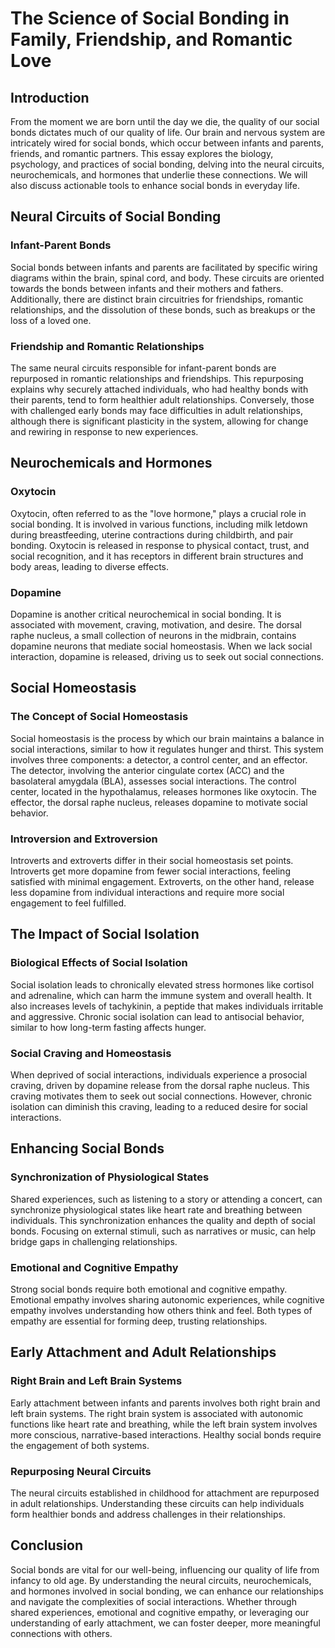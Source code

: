 # The Science of Social Bonding in Family, Friendship, and Romantic Love

## Introduction

From the moment we are born until the day we die, the quality of our social bonds dictates much of our quality of life. Our brain and nervous system are intricately wired for social bonds, which occur between infants and parents, friends, and romantic partners. This essay explores the biology, psychology, and practices of social bonding, delving into the neural circuits, neurochemicals, and hormones that underlie these connections. We will also discuss actionable tools to enhance social bonds in everyday life.

## Neural Circuits of Social Bonding

### Infant-Parent Bonds

Social bonds between infants and parents are facilitated by specific wiring diagrams within the brain, spinal cord, and body. These circuits are oriented towards the bonds between infants and their mothers and fathers. Additionally, there are distinct brain circuitries for friendships, romantic relationships, and the dissolution of these bonds, such as breakups or the loss of a loved one.

### Friendship and Romantic Relationships

The same neural circuits responsible for infant-parent bonds are repurposed in romantic relationships and friendships. This repurposing explains why securely attached individuals, who had healthy bonds with their parents, tend to form healthier adult relationships. Conversely, those with challenged early bonds may face difficulties in adult relationships, although there is significant plasticity in the system, allowing for change and rewiring in response to new experiences.

## Neurochemicals and Hormones

### Oxytocin

Oxytocin, often referred to as the "love hormone," plays a crucial role in social bonding. It is involved in various functions, including milk letdown during breastfeeding, uterine contractions during childbirth, and pair bonding. Oxytocin is released in response to physical contact, trust, and social recognition, and it has receptors in different brain structures and body areas, leading to diverse effects.

### Dopamine

Dopamine is another critical neurochemical in social bonding. It is associated with movement, craving, motivation, and desire. The dorsal raphe nucleus, a small collection of neurons in the midbrain, contains dopamine neurons that mediate social homeostasis. When we lack social interaction, dopamine is released, driving us to seek out social connections.

## Social Homeostasis

### The Concept of Social Homeostasis

Social homeostasis is the process by which our brain maintains a balance in social interactions, similar to how it regulates hunger and thirst. This system involves three components: a detector, a control center, and an effector. The detector, involving the anterior cingulate cortex (ACC) and the basolateral amygdala (BLA), assesses social interactions. The control center, located in the hypothalamus, releases hormones like oxytocin. The effector, the dorsal raphe nucleus, releases dopamine to motivate social behavior.

### Introversion and Extroversion

Introverts and extroverts differ in their social homeostasis set points. Introverts get more dopamine from fewer social interactions, feeling satisfied with minimal engagement. Extroverts, on the other hand, release less dopamine from individual interactions and require more social engagement to feel fulfilled.

## The Impact of Social Isolation

### Biological Effects of Social Isolation

Social isolation leads to chronically elevated stress hormones like cortisol and adrenaline, which can harm the immune system and overall health. It also increases levels of tachykinin, a peptide that makes individuals irritable and aggressive. Chronic social isolation can lead to antisocial behavior, similar to how long-term fasting affects hunger.

### Social Craving and Homeostasis

When deprived of social interactions, individuals experience a prosocial craving, driven by dopamine release from the dorsal raphe nucleus. This craving motivates them to seek out social connections. However, chronic isolation can diminish this craving, leading to a reduced desire for social interactions.

## Enhancing Social Bonds

### Synchronization of Physiological States

Shared experiences, such as listening to a story or attending a concert, can synchronize physiological states like heart rate and breathing between individuals. This synchronization enhances the quality and depth of social bonds. Focusing on external stimuli, such as narratives or music, can help bridge gaps in challenging relationships.

### Emotional and Cognitive Empathy

Strong social bonds require both emotional and cognitive empathy. Emotional empathy involves sharing autonomic experiences, while cognitive empathy involves understanding how others think and feel. Both types of empathy are essential for forming deep, trusting relationships.

## Early Attachment and Adult Relationships

### Right Brain and Left Brain Systems

Early attachment between infants and parents involves both right brain and left brain systems. The right brain system is associated with autonomic functions like heart rate and breathing, while the left brain system involves more conscious, narrative-based interactions. Healthy social bonds require the engagement of both systems.

### Repurposing Neural Circuits

The neural circuits established in childhood for attachment are repurposed in adult relationships. Understanding these circuits can help individuals form healthier bonds and address challenges in their relationships.

## Conclusion

Social bonds are vital for our well-being, influencing our quality of life from infancy to old age. By understanding the neural circuits, neurochemicals, and hormones involved in social bonding, we can enhance our relationships and navigate the complexities of social interactions. Whether through shared experiences, emotional and cognitive empathy, or leveraging our understanding of early attachment, we can foster deeper, more meaningful connections with others.
